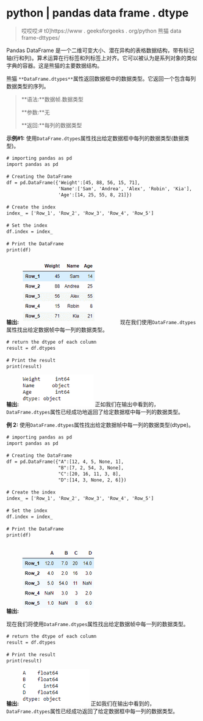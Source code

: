 # python | pandas data frame . dtype

> 哎哎哎:# t0]https://www . geeksforgeeks . org/python 熊猫 data frame-dttypes/

Pandas DataFrame 是一个二维可变大小、潜在异构的表格数据结构，带有标记轴(行和列)。算术运算在行标签和列标签上对齐。它可以被认为是系列对象的类似字典的容器。这是熊猫的主要数据结构。

熊猫 `**DataFrame.dtypes**`属性返回数据框中的数据类型。它返回一个包含每列数据类型的序列。

> **语法:**数据帧.数据类型
> 
> **参数:**无
> 
> **返回:**每列的数据类型

**示例#1:** 使用`DataFrame.dtypes`属性找出给定数据框中每列的数据类型(数据类型)。

```
# importing pandas as pd
import pandas as pd

# Creating the DataFrame
df = pd.DataFrame({'Weight':[45, 88, 56, 15, 71],
                   'Name':['Sam', 'Andrea', 'Alex', 'Robin', 'Kia'],
                   'Age':[14, 25, 55, 8, 21]})

# Create the index
index_ = ['Row_1', 'Row_2', 'Row_3', 'Row_4', 'Row_5']

# Set the index
df.index = index_

# Print the DataFrame
print(df)
```

**输出:**
![](img/64424eb76121875ed8cceabce6670c8d.png)
现在我们使用`DataFrame.dtypes`属性找出给定数据帧中每一列的数据类型。

```
# return the dtype of each column
result = df.dtypes

# Print the result
print(result)
```

**输出:**
![](img/70fcd54459db07c7bfdac93bd08cabc9.png)
正如我们在输出中看到的，`DataFrame.dtypes`属性已经成功地返回了给定数据框中每一列的数据类型。

**例 2:** 使用`DataFrame.dtypes`属性找出给定数据帧中每一列的数据类型(dtype)。

```
# importing pandas as pd
import pandas as pd

# Creating the DataFrame
df = pd.DataFrame({"A":[12, 4, 5, None, 1], 
                   "B":[7, 2, 54, 3, None], 
                   "C":[20, 16, 11, 3, 8], 
                   "D":[14, 3, None, 2, 6]}) 

# Create the index
index_ = ['Row_1', 'Row_2', 'Row_3', 'Row_4', 'Row_5']

# Set the index
df.index = index_

# Print the DataFrame
print(df)
```

**输出:**
![](img/e50745467d928264bfba5bfaec717bdc.png)

现在我们将使用`DataFrame.dtypes`属性找出给定数据帧中每一列的数据类型。

```
# return the dtype of each column
result = df.dtypes

# Print the result
print(result)
```

**输出:**
![](img/81de60830e57d0a49608443fc3869073.png)
正如我们在输出中看到的，`DataFrame.dtypes`属性已经成功返回了给定数据框中每一列的数据类型。